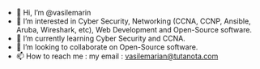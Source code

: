 - 👋 Hi, I’m @vasilemarin
- 👀 I’m interested in Cyber Security, Networking (CCNA, CCNP, Ansible, Aruba, Wireshark, etc), Web Development and Open-Source software.
- 🌱 I’m currently learning Cyber Security and CCNA.
- 💞️ I’m looking to collaborate on Open-Source software.
- 📫 How to reach me : my email : vasilemarian@tutanota.com

<!---
vasilemarin/vasilemarin is a ✨ special ✨ repository because its `README.md` (this file) appears on your GitHub profile.
You can click the Preview link to take a look at your changes.
--->
